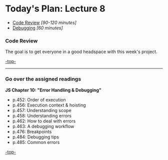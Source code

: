 <a id="top"></a>
# Today's Plan: Lecture 8

- [Code Review](#codereview) *[90-120 minutes]*
- [Debugging](#readings) *[60 minutes]*

<a id="codereview"></a>
### Code Review

The goal is to get everyone in a good headspace with this week's project.

[-top-](#top)

---

<a id="readings"></a>
### Go over the assigned readings

**JS Chapter 10: "Error Handling & Debugging"**

- p.452: Order of execution
- p.456: Execution context & hoisting
- p.457: Understanding scope
- p.458: Understanding errors
- p.462: How to deal with errors
- p.463: A debugging workflow
- p.476: Breakpoints
- p.484: Debugging tips
- p.485: Common errors


[-top-](#top)
